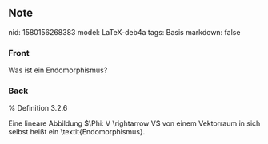 ## Note
nid: 1580156268383
model: LaTeX-deb4a
tags: Basis
markdown: false

### Front
Was ist ein Endomorphismus?

### Back
% Definition 3.2.6<div>
</div><div>Eine lineare Abbildung $\Phi: V \rightarrow V$ von einem Vektorraum in sich selbst heißt ein \textit{Endomorphismus}.
</div><div>
</div>
